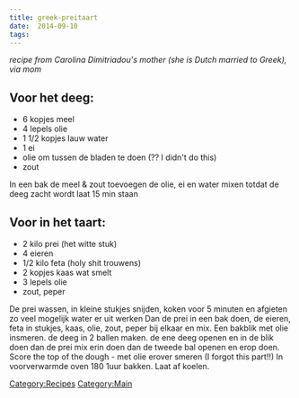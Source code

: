 ```yaml
---
title: greek-preitaart
date:  2014-09-10
tags:
---
```

*recipe from Carolina Dimitriadou's mother (she is Dutch married to
Greek), via mom*

Voor het deeg:
--------------

-   6 kopjes meel
-   4 lepels olie
-   1 1/2 kopjes lauw water
-   1 ei
-   olie om tussen de bladen te doen (?? I didn't do this)
-   zout

In een bak de meel & zout toevoegen de olie, ei en water mixen totdat de
deeg zacht wordt laat 15 min staan

Voor in het taart:
------------------

-   2 kilo prei (het witte stuk)
-   4 eieren
-   1/2 kilo feta (holy shit trouwens)
-   2 kopjes kaas wat smelt
-   3 lepels olie
-   zout, peper

De prei wassen, in kleine stukjes snijden, koken voor 5 minuten en
afgieten zo veel mogelijk water er uit werken Dan de prei in een bak
doen, de eieren, feta in stukjes, kaas, olie, zout, peper bij elkaar en
mix. Een bakblik met olie insmeren. de deeg in 2 ballen maken. de ene
deeg openen en in de blik doen dan de prei mix erin doen dan de tweede
bal openen en erop doen. Score the top of the dough - met olie erover
smeren (I forgot this part!!) In voorverwarmde oven 180 1uur bakken.
Laat af koelen.

<Category:Recipes> <Category:Main>

